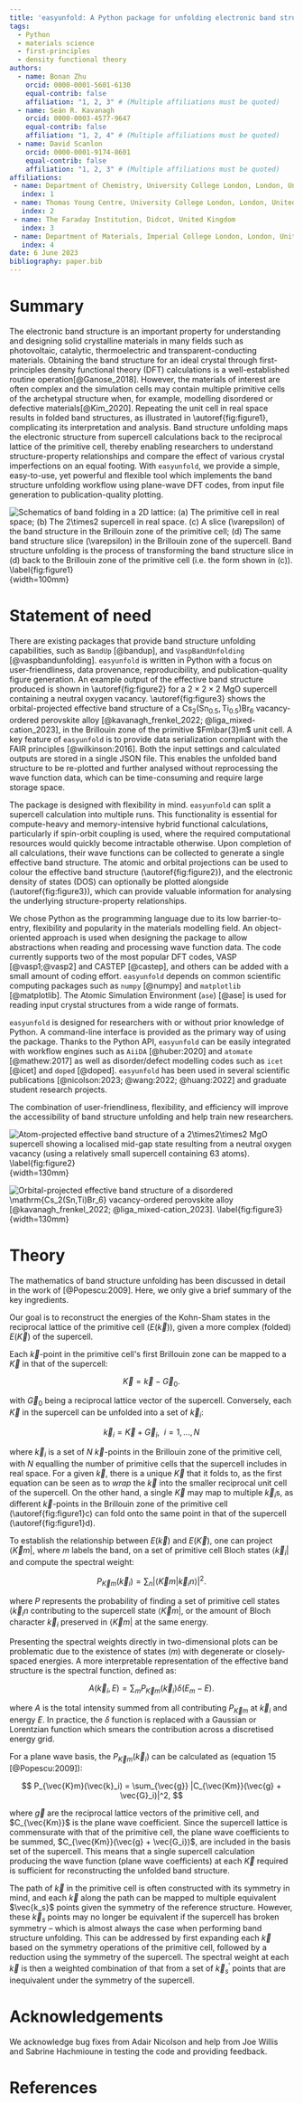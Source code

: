 ```yaml
---
title: 'easyunfold: A Python package for unfolding electronic band structures'
tags:
  - Python
  - materials science
  - first-principles
  - density functional theory
authors:
  - name: Bonan Zhu
    orcid: 0000-0001-5601-6130
    equal-contrib: false
    affiliation: "1, 2, 3" # (Multiple affiliations must be quoted)
  - name: Seán R. Kavanagh
    orcid: 0000-0003-4577-9647
    equal-contrib: false
    affiliation: "1, 2, 4" # (Multiple affiliations must be quoted)
  - name: David Scanlon
    orcid: 0000-0001-9174-8601
    equal-contrib: false
    affiliation: "1, 2, 3" # (Multiple affiliations must be quoted)
affiliations:
 - name: Department of Chemistry, University College London, London, United Kingdom
   index: 1
 - name: Thomas Young Centre, University College London, London, United Kingdom
   index: 2
 - name: The Faraday Institution, Didcot, United Kingdom
   index: 3
 - name: Department of Materials, Imperial College London, London, United Kingdom
   index: 4
date: 6 June 2023
bibliography: paper.bib
---
```


# Summary

The electronic band structure is an important property for
understanding and designing solid crystalline materials in many fields
such as photovoltaic, catalytic, thermoelectric and transparent-conducting
materials. Obtaining the band structure for an ideal crystal through first-principles
density functional theory (DFT) calculations is a well-established routine operation[@Ganose_2018].
However, the materials of interest are often complex and the simulation cells may contain multiple primitive
cells of the archetypal structure when, for example, modelling disordered or defective materials[@Kim_2020].
Repeating the unit cell in real space results in folded band structures, as illustrated in \autoref{fig:figure1}, complicating its interpretation and analysis.
Band structure unfolding maps the electronic structure from supercell calculations back to the reciprocal lattice of the primitive cell,
thereby enabling researchers to understand structure-property relationships and compare the effect of various crystal imperfections on an equal footing.
With `easyunfold`, we provide a simple, easy-to-use, yet powerful and flexible tool which implements the band structure unfolding workflow using plane-wave DFT codes, from input file generation to publication-quality plotting.

![Schematics of band folding in a 2D lattice: (a) The primitive cell in real space; (b) The $2\times2$ supercell in real space. (c) A slice ($\varepsilon$) of the band structure in the Brillouin zone of the primitive cell; (d) The same band structure slice ($\varepsilon$) in the Brillouin zone of the supercell. Band structure unfolding is the process of transforming the band structure slice in (d) back to the Brillouin zone of the primitive cell (i.e. the form shown in (c)). \label{fig:figure1}](figure1.png){width=100mm}

# Statement of need

There are existing packages that provide band structure unfolding capabilities, such as `BandUp`
[@bandup], and `VaspBandUnfolding` [@vaspbandunfolding].
`easyunfold` is written in Python with a focus on user-friendliness, data provenance, reproducibility, and publication-quality figure generation.
An example output of the effective band structure produced is shown in \autoref{fig:figure2} for a $2\times2\times2$ $\mathrm{MgO}$ supercell containing a neutral oxygen vacancy.
\autoref{fig:figure3} shows the orbital-projected effective band structure of a $\mathrm{Cs_2(Sn_{0.5},Ti_{0.5})Br_6}$ vacancy-ordered perovskite alloy [@kavanagh_frenkel_2022; @liga_mixed-cation_2023], in the Brillouin zone of the primitive $Fm\bar{3}m$ unit cell.
A key feature of `easyunfold` is to provide data serialization compliant with the FAIR principles [@wilkinson:2016].
Both the input settings and calculated outputs are stored in a single JSON file.
This enables the unfolded band structure to be re-plotted and further analysed without reprocessing the wave function data, which can be time-consuming and require large storage space.

The package is designed with flexibility in mind.
`easyunfold` can split a supercell calculation into multiple runs.
This functionality is essential for compute-heavy and memory-intensive hybrid functional calculations, particularly if spin-orbit coupling is used, where the required computational resources would quickly become intractable otherwise.
Upon completion of all calculations, their wave functions can be collected to generate a single effective band structure.
The atomic and orbital projections can be used to colour the effective band structure (\autoref{fig:figure2}), and the electronic density of states (DOS) can optionally be plotted alongside (\autoref{fig:figure3}), which can provide valuable information for analysing the underlying structure-property relationships.

We chose Python as the programming language due to its low barrier-to-entry, flexibility and popularity in the materials modelling field.
An object-oriented approach is used when designing the package to allow abstractions when reading and processing wave function data.
The code currently supports two of the most popular DFT codes, VASP [@vasp1;@vasp2] and CASTEP [@castep], and others can be added with a small amount of coding effort.
`easyunfold` depends on common scientific computing packages such as `numpy` [@numpy] and `matplotlib` [@matplotlib].
The Atomic Simulation Environment (`ase`) [@ase] is used for reading input crystal structures from a wide range of formats.

`easyunfold` is designed for researchers with or without prior knowledge of Python.
A command-line interface is provided as the primary way of using the package.
Thanks to the Python API, `easyunfold` can be easily integrated with workflow engines such as `AiiDA` [@huber:2020] and `atomate` [@mathew:2017]
as well as disorder/defect modelling codes such as `icet` [@icet] and `doped` [@doped].
`easyunfold` has been used in several scientific publications [@nicolson:2023; @wang:2022; @huang:2022] and graduate student research projects.

The combination of user-friendliness, flexibility, and efficiency will improve the accessibility of
band structure unfolding and help train new researchers.

![Atom-projected effective band structure of a $2\times2\times2$ MgO supercell showing a localised mid-gap state resulting from a neutral oxygen vacancy (using a relatively small supercell containing 63 atoms). \label{fig:figure2}](mgo_unfold_project.png){width=130mm}

![Orbital-projected effective band structure of a disordered $\mathrm{Cs_2(Sn,Ti)Br_6}$ vacancy-ordered perovskite alloy [@kavanagh_frenkel_2022; @liga_mixed-cation_2023]. \label{fig:figure3}](Cs2SnTiBr6.png){width=130mm}


# Theory

The mathematics of band structure unfolding has been discussed in detail in the work of [@Popescu:2009].
Here, we only give a brief summary of the key ingredients.

Our goal is to reconstruct the energies of the Kohn-Sham states in the reciprocal lattice of the primitive cell ($E(\vec{k})$), given a more complex (folded) $E(\vec{K})$ of the supercell.

Each $\vec{k}$-point in the primitive cell's first Brillouin zone can be mapped to a $\vec{K}$ in that of the supercell:

$$
\vec{K} = \vec{k} - \vec{G}_0.
$$

with $\vec{G}_0$ being a reciprocal lattice vector of the supercell.
Conversely, each $\vec{K}$ in the supercell can be unfolded into a set of $\vec{k}_i$:

$$
\vec{k}_i = \vec{K} + \vec{G}_i,\ \  i=1,...,N
$$

where $\vec{k}_i$ is a set of $N$ $\vec{k}$-points in the Brillouin zone of the primitive cell,
with $N$ equalling the number of primitive cells that the supercell includes in real space.
For a given $\vec{k}$, there is a unique $\vec{K}$ that it folds to, as the first equation can be seen as to *wrap* the $\vec{k}$ into the smaller reciprocal unit cell of the supercell.
On the other hand, a single $\vec{K}$ may map to multiple $\vec{k}_i$s,
as different $\vec{k}$-points in the Brillouin zone of the primitive cell (\autoref{fig:figure1}c) can fold onto the same point in that of the supercell (\autoref{fig:figure1}d).

To establish the relationship between $E(\vec{k})$ and $E(\vec{K})$, one can project  $\langle \vec{K}m|$, where $m$ labels the band, on a set of primitive cell Bloch states $\langle \vec{k}_i|$ and compute the spectral weight:

$$
P_{\vec{K}m}(\vec{k}_i) = \sum_n |\langle \vec{K}m |\vec{k}_i n \rangle |^2.
$$

where $P$ represents the probability of finding a set of primitive cell states $\langle \vec{k}_in$ contributing to the supercell state $\langle \vec{K}m |$,
or the amount of Bloch character $\vec{k}_i$ preserved in $\langle \vec{K}m |$ at the same energy.

Presenting the spectral weights directly in two-dimensional plots can be problematic due to the existence of states ($m$) with degenerate or closely-spaced energies.
A more interpretable representation of the effective band structure is the spectral function, defined as:

$$
A(\vec{k}_i, E) = \sum_m P_{\vec{K}m}(\vec{k}_i)\delta(E_m - E).
$$

where $A$ is the total intensity summed from all contributing $P_{\vec{K}m}$ at $\vec{k}_i$ and energy $E$.
In practice, the $\delta$ function is replaced with a Gaussian or Lorentzian function which smears the contribution across a discretised energy grid.

For a plane wave basis, the $P_{\vec{K}m}(\vec{k}_i)$ can be calculated as (equation 15 [@Popescu:2009]):

$$
P_{\vec{K}m}(\vec{k}_i) = \sum_{\vec{g}} |C_{\vec{Km}}(\vec{g} + \vec{G}_i)|^2,
$$

where $\vec{g}$ are the reciprocal lattice vectors of the primitive cell, and $C_{\vec{Km}}$ is the plane wave coefficient.
Since the supercell lattice is commensurate with that of the primitive cell,
the plane wave coefficients to be summed, $C_{\vec{Km}}(\vec{g} + \vec{G_i})$, are included in the basis set of the supercell.
This means that a single supercell calculation producing the wave function (plane wave coefficients) at each $\vec{K}$ required is sufficient for reconstructing the unfolded band structure.

The path of $\vec{k}$ in the primitive cell is often constructed with its symmetry in mind, and each $\vec{k}$ along the path can be mapped to multiple equivalent $\vec{k_s}$ points given the symmetry of the reference structure.
However, these $\vec{k}_s$ points may no longer be equivalent if the supercell has broken symmetry – which is almost always the case when performing band structure unfolding.
This can be addressed by first expanding each $\vec{k}$ based on the symmetry operations of the primitive cell, followed by a reduction using the symmetry of the supercell.
The spectral weight at each $\vec{k}$ is then a weighted combination of that from a set of $\vec{k}_s^\prime$ points that are inequivalent under the symmetry of the supercell.

# Acknowledgements

We acknowledge bug fixes from Adair Nicolson and help from Joe Willis and Sabrine Hachmioune in testing the code and providing feedback.

# References
